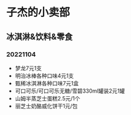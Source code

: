# 子杰的小卖部

## 冰淇淋&饮料&零食

### 20221104
- 梦龙7元1支
- 明治冰棒各种口味4元1支
- 甄稀冰淇淋各种口味7元1盒
- 可口可乐/可口可乐无糖/雪碧330ml罐装2元1罐
- 山姆半蒸芝士蛋糕2.5元/1个
- 丽芝士奶酪威化饼干1元/包

<!-- 
### 20220927
- 梦龙7元1支
- 梦龙敲敲杯10元1杯
- 明治冰棒各种口味4元1支
- 甄稀冰淇淋各种口味7元1盒
- 可口可乐/雪碧330ml罐装2元1罐

### 20220810
- 索菲亚威化冰淇淋5元1盒
- 梦龙7元1支
- 梦龙敲敲杯10元1杯
- 明治冰棒各种口味4元1支
- 甄稀冰淇淋各种口味7元1盒

### 20220801
- 索菲亚威化冰淇淋5元1盒
- 梦龙7元1支
- 梦龙敲敲杯10元1杯

### 20220702
- 钟薛高（618特惠）开心果柚子冰/杨梅奶冰/草莓白巧/海盐椰椰/玫荔牛乳/低脂番石榴椰子/特牛乳/丝绒可可/干酪味11元1支
- 和路雪冰冰西瓜/菠萝渣渣/冰桃桃3元/支
- 伊利绿色心情2元/支
- 巧乐兹巧恋果/巧脆棒/奶香棒/四个圈口味3元/支
- 蒙牛随便3元/支
- 光明冰砖5元/盒
- 光明盐水棒冰2元/支
- 索菲亚威化冰淇淋5元1盒 

### 20220607
- 可爱多草莓味4元1支
- 明治香草味冰淇淋（小桶装）10元1桶
- 梦龙巴旦木、黑巧、松露味7元1支
- 巧乐兹3元1支
- 冰工厂蜜桃/蓝莓/山楂味2元1支
- 索菲亚原巧17元1盒
- 明治火炬牛奶/草莓味10元1个

### 20220530
- 明治香草味雪糕3元1支
- 明治芝芝西柚芝芝葡萄味雪糕3元1支
- 明治抹茶味雪糕4元1支
- 明治香草味冰淇淋（小桶装）10元1桶
- 雀巢摩爵冰棒10元1支
- 可爱多草莓味4元1支

### 20220620
- 可爱多草莓味4元1支
- 明治香草味冰淇淋（小桶装）10元1桶
- 梦龙黑巧、松露味7元1支
- 冰工厂蓝莓/山楂味2元1支
- 索菲亚原巧17元1盒
- 索菲亚威化冰淇淋5元1盒
- 钟薛高（618特惠）开心果柚子冰/杨梅奶冰/草莓白巧/海盐椰椰/玫荔牛乳/低脂番石榴椰子/特牛乳/丝绒可可/干酪味11元1支

-->
